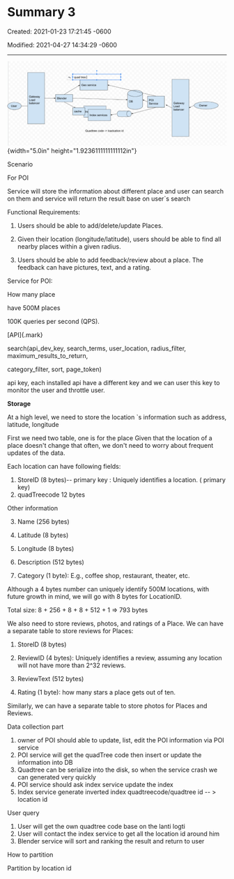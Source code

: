 # Summary 3 

Created: 2021-01-23 17:21:45 -0600

Modified: 2021-04-27 14:34:29 -0600

---

![quad tree Geo service Gateway Load balancer User Blender cache POI DB Service Gateway Load balancer Owner In Index services Quadtree code -> loadcation id ](../../media/Location-Service-Yelp-Summary-3-image1.png){width="5.0in" height="1.9236111111111112in"}







Scenario

For POI

Service will store the information about different place and user can search on them and service will return the result base on user`s search

Functional Requirements:

1. Users should be able to add/delete/update Places.

2. Given their location (longitude/latitude), users should be able to find all nearby places within a given radius.

3. Users should be able to add feedback/review about a place. The feedback can have pictures, text, and a rating.

Service for POI:

How many place

have 500M places

100K queries per second (QPS).

[API]{.mark}

search(api_dev_key, search_terms, user_location, radius_filter, maximum_results_to_return,

category_filter, sort, page_token)

api key, each installed api have a different key and we can user this key to monitor the user and throttle user.

**Storage**

At a high level, we need to store the location `s information such as address, latitude, longitude

First we need two table, one is for the place Given that the location of a place doesn't change that often, we don't need to worry about frequent updates of the data.

Each location can have following fields:

1.  StoreID (8 bytes)-- primary key : Uniquely identifies a location. ( primary key)
2.  quadTreecode 12 bytes

Other information

3. Name (256 bytes)

4. Latitude (8 bytes)

5. Longitude (8 bytes)

6. Description (512 bytes)

7. Category (1 byte): E.g., coffee shop, restaurant, theater, etc.

Although a 4 bytes number can uniquely identify 500M locations, with future growth in mind, we will go with 8 bytes for LocationID.

Total size: 8 + 256 + 8 + 8 + 512 + 1 => 793 bytes

We also need to store reviews, photos, and ratings of a Place. We can have a separate table to store reviews for Places:



1.  StoreID (8 bytes)
2.  ReviewID (4 bytes): Uniquely identifies a review, assuming any location will not have more than 2^32 reviews.

3. ReviewText (512 bytes)

4. Rating (1 byte): how many stars a place gets out of ten.

Similarly, we can have a separate table to store photos for Places and Reviews.

Data collection part

1.  owner of POI should able to update, list, edit the POI information via POI service
2.  POI service will get the quadTree code then insert or update the information into DB
3.  Quadtree can be serialize into the disk, so when the service crash we can generated very quickly
4.  POI service should ask index service update the index
5.  Index service generate inverted index quadtreecode/quadtree id -- > location id



User query

1.  User will get the own quadtree code base on the lanti logti
2.  User will contact the index service to get all the location id around him
3.  Blender service will sort and ranking the result and return to user







How to partition

Partition by location id













